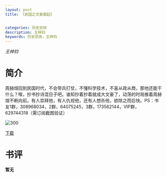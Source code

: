 ```yaml
---
layout: post
title: 《民国之文豪崛起》


categories: 历史武侠
description: 王梓钧
keywords: 历史武侠，王梓钧
---
```


*王梓钧*

# 简介

周赫煊回到民国时代，不会带兵打仗，不懂科学技术，不喜从政从商，那他还能干什么？唉，抄书抄诗混日子吧。谁知抄着抄着就成大文豪了，动荡的时局推着周赫煊不断向前。有人崇拜他，有人仇视他，还有人想杀他，欲除之而后快。PS：书友1群，308968034，2群，64075245，3群，173562144，VIP群，629744318（需订阅截图验证）

![300](http://tvax3.sinaimg.cn/large/008dGP0Fgy1gtybfcqau6j308c0b4gm5.jpg)

[下载](https://link.jscdn.cn/1drv/aHR0cHM6Ly8xZHJ2Lm1zL3QvcyFBaGU2R2dNWmVFb2poSE1SOGd3cW9MQ3hBVUtuP2U9WHY5YnpM.txt)
# 书评
**暂无**